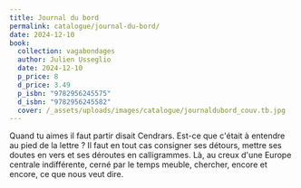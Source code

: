 ```yaml
---
title: Journal du bord
permalink: catalogue/journal-du-bord/
date: 2024-12-10
book:
  collection: vagabondages
  author: Julien Usseglio
  date: 2024-12-10
  p_price: 8
  d_price: 3.49
  p_isbn: "9782956245575"
  d_isbn: "9782956245582"
  cover: /_assets/uploads/images/catalogue/journaldubord_couv.tb.jpg
---
```

Quand tu aimes il faut partir disait Cendrars. Est-ce que c'était à entendre au pied de la lettre ? Il faut en tout cas consigner ses détours, mettre ses doutes en vers et ses déroutes en calligrammes. Là, au creux d'une Europe centrale indifférente, cerné par le temps meuble, chercher, encore et encore, ce que nous veut dire.